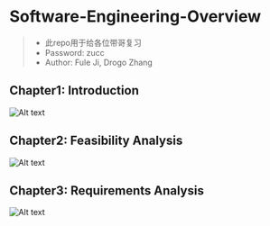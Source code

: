 # Software-Engineering-Overview
>- 此repo用于给各位带哥复习
>- Password: zucc
>- Author: Fule Ji, Drogo Zhang
## Chapter1: Introduction

![Alt text](https://github.com/zk31601102/Software-Engineering-Overview/raw/master/imgs/introduction.jpg)


## Chapter2: Feasibility Analysis

![Alt text](https://github.com/zk31601102/Software-Engineering-Overview/raw/master/imgs/feasibilityAnalysis.jpg)

## Chapter3: Requirements Analysis

![Alt text](https://github.com/zk31601102/Software-Engineering-Overview/raw/master/imgs/requirementsAnalysis.jpg)

